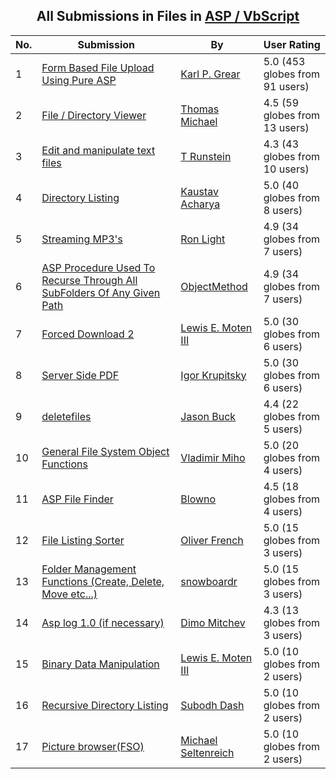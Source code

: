 ﻿<div align="center">

## All Submissions in Files in [ASP / VbScript](../ByWorld/asp-vbscript.md)

</div>

No.  | Submission | By   | User Rating
---- | ---------- | ---- | -----------
1 | [Form Based File Upload Using Pure ASP<br />](https://github.com/Planet-Source-Code/karl-p-grear-form-based-file-upload-using-pure-asp__4-6569) | [Karl P\. Grear](../ByAuthor/karl-p-grear.md) | 5.0 (453 globes from 91 users)
2 | [File / Directory Viewer<br />](https://github.com/Planet-Source-Code/thomas-michael-file-directory-viewer__4-6204) | [Thomas Michael](../ByAuthor/thomas-michael.md) | 4.5 (59 globes from 13 users)
3 | [Edit and manipulate text files<br />](https://github.com/Planet-Source-Code/t-runstein-edit-and-manipulate-text-files__4-6454) | [T Runstein](../ByAuthor/t-runstein.md) | 4.3 (43 globes from 10 users)
4 | [Directory Listing<br />](https://github.com/Planet-Source-Code/kaustav-acharya-directory-listing__4-6392) | [Kaustav Acharya](../ByAuthor/kaustav-acharya.md) | 5.0 (40 globes from 8 users)
5 | [Streaming MP3's<br />](https://github.com/Planet-Source-Code/ron-light-streaming-mp3-s__4-6215) | [Ron Light](../ByAuthor/ron-light.md) | 4.9 (34 globes from 7 users)
6 | [ASP Procedure Used To Recurse Through All SubFolders Of Any Given Path<br />](https://github.com/Planet-Source-Code/objectmethod-asp-procedure-used-to-recurse-through-all-subfolders-of-any-given-path__4-6309) | [ObjectMethod](../ByAuthor/objectmethod.md) | 4.9 (34 globes from 7 users)
7 | [Forced Download 2<br />](https://github.com/Planet-Source-Code/lewis-e-moten-iii-forced-download-2__4-8528) | [Lewis E\. Moten III](../ByAuthor/lewis-e-moten-iii.md) | 5.0 (30 globes from 6 users)
8 | [Server Side PDF<br />](https://github.com/Planet-Source-Code/igor-krupitsky-server-side-pdf__4-8633) | [Igor Krupitsky](../ByAuthor/igor-krupitsky.md) | 5.0 (30 globes from 6 users)
9 | [deletefiles<br />](https://github.com/Planet-Source-Code/jason-buck-deletefiles__4-6787) | [Jason Buck](../ByAuthor/jason-buck.md) | 4.4 (22 globes from 5 users)
10 | [General File System Object Functions<br />](https://github.com/Planet-Source-Code/vladimir-miho-general-file-system-object-functions__4-8315) | [Vladimir Miho](../ByAuthor/vladimir-miho.md) | 5.0 (20 globes from 4 users)
11 | [ASP File Finder<br />](https://github.com/Planet-Source-Code/blowno-asp-file-finder__4-6346) | [Blowno](../ByAuthor/blowno.md) | 4.5 (18 globes from 4 users)
12 | [File Listing Sorter<br />](https://github.com/Planet-Source-Code/oliver-french-file-listing-sorter__4-7847) | [Oliver French](../ByAuthor/oliver-french.md) | 5.0 (15 globes from 3 users)
13 | [Folder Management Functions \(Create, Delete, Move etc\.\.\.\)<br />](https://github.com/Planet-Source-Code/snowboardr-folder-management-functions-create-delete-move-etc__4-9152) | [snowboardr](../ByAuthor/snowboardr.md) | 5.0 (15 globes from 3 users)
14 | [Asp log 1\.0 \(if necessary\)<br />](https://github.com/Planet-Source-Code/dimo-mitchev-asp-log-1-0-if-necessary__4-7443) | [Dimo Mitchev](../ByAuthor/dimo-mitchev.md) | 4.3 (13 globes from 3 users)
15 | [Binary Data Manipulation<br />](https://github.com/Planet-Source-Code/lewis-e-moten-iii-binary-data-manipulation__4-6750) | [Lewis E\. Moten III](../ByAuthor/lewis-e-moten-iii.md) | 5.0 (10 globes from 2 users)
16 | [Recursive Directory Listing<br />](https://github.com/Planet-Source-Code/subodh-dash-recursive-directory-listing__4-6826) | [Subodh Dash](../ByAuthor/subodh-dash.md) | 5.0 (10 globes from 2 users)
17 | [Picture browser\(FSO\)<br />](https://github.com/Planet-Source-Code/michael-seltenreich-picture-browser-fso__4-8023) | [Michael Seltenreich](../ByAuthor/michael-seltenreich.md) | 5.0 (10 globes from 2 users)
